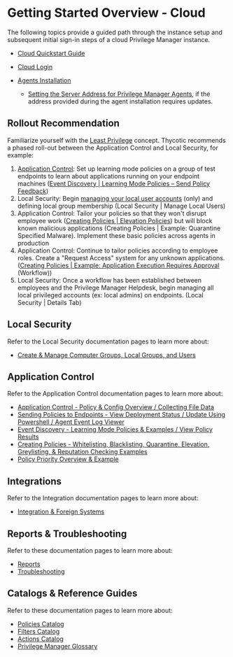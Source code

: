 [title]: # (Getting Started)
[tags]: # (initial login)
[priority]: # (1)
# Getting Started Overview - Cloud

The following topics provide a guided path through the instance setup and subsequent initial sign-in steps of a cloud Privilege Manager instance.

* [Cloud Quickstart Guide](cloud-quickstart.md)
* [Cloud Login](cloud-init.md)
* [Agents Installation](../../install/agents/index.md)

  * [Setting the Server Address for Privilege Manager Agents](../../install/agents/agent-set-server-address.md), if the address provided during the agent installation requires updates.

## Rollout Recommendation

Familiarize yourself with the [Least Privilege](../../pm-intro/least-privilege.md) concept. Thycotic recommends a phased roll-out between the Application Control and Local Security, for example:

1. [Application Control](../../app-control/policies/bp-event-discovery.md): Set up learning mode policies on a group of test endpoints to learn about applications running on your endpoint machines ([Event Discovery | Learning Mode Policies – Send Policy Feedback](../../app-control/policies/ac-event-discovery.md))
1. Local Security: Begin [managing your local user accounts](../../local-security/index.md) (only) and defining local group membership (Local Security | Manage Local Users)
1. Application Control: Tailor your policies so that they won't disrupt employee work ([Creating Policies | Elevation Policies](../../app-control/policies/examples/elevate/index.md)) but will block known malicious applications (Creating Policies | Example: Quarantine Specified Malware). Implement these basic policies across agents in production
1. Application Control: Continue to tailor policies according to employee roles. Create a "Request Access" system for any unknown applications. ([Creating Policies | Example: Application Execution Requires Approval](../../app-control/policies/examples/elevate/app-req-app.md) (Workflow))
1. Local Security: Once a workflow has been established between employees and the Privilege Manager Helpdesk, begin managing all local privileged accounts (ex: local admins) on endpoints. (Local Security | Details Tab)

## Local Security

Refer to the Local Security documentation pages to learn more about:

* [Create & Manage Computer Groups, Local Groups, and Users](../../local-security/index.md)

## Application Control

Refer to the Application Control documentation pages to learn more about:

* [Application Control - Policy & Config Overview / Collecting File Data](../../app-control/policies/index.md)
* [Sending Policies to Endpoints - View Deployment Status / Update Using Powershell / Agent Event Log Viewer](../../app-control/policies/ac-policy-endpoints.md)
* [Event Discovery - Learning Mode Policies & Examples / View Policy Results](../../app-control/policies/ac-event-discovery.md)
* [Creating Policies - Whitelisting, Blacklisting, Quarantine, Elevation, Greylisting, & Reputation Checking Examples](../../app-control/policies/examples/index.md)
* [Policy Priority Overview & Example](../../app-control/policies/priority.md)

## Integrations

Refer to the Integration documentation pages to learn more about:

* [Integration & Foreign Systems](../../integration/index.md)

## Reports & Troubleshooting

Refer to these documentation pages to learn more about:

* [Reports](../../reports/index.md)
* [Troubleshooting](../../troubleshooting/index.md)

## Catalogs & Reference Guides

Refer to these documentation pages to learn more about:

* [Policies Catalog](../../app-control/policies/index.md)
* [Filters Catalog](../../app-control/filters/index.md)
* [Actions Catalog](../../app-control/actions/index.md)
* [Privilege Manager Glossary](../../pm-intro/glossary.md)
